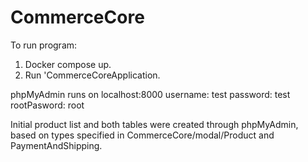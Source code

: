 # CommerceCore

To run program:
1. Docker compose up.
2. Run 'CommerceCoreApplication.

phpMyAdmin runs on localhost:8000
username: test 
password: test
rootPasword: root

Initial product list and both tables were created through phpMyAdmin, based on types specified in CommerceCore/modal/Product and PaymentAndShipping.
